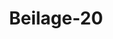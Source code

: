 ---  
schema: default  
title: Beilage-20  
organization: Team Charlie  
notes: "<p>§.1</p><p>Schreiben

des Königlichen Oberappellationsgerichts zu Celle, als Austrägalinstanz

in der Beschwerdesache der Rheinpfälzischen Staatsgläubiger und Be

sitzer der Partial=Obligationen Lit. D, an die hohe deutsche Bundesver

sammlung, d. d. Celle den 6. Mai 1822.

In Gemaͤßheit des Beschlusses der hohen deutschen Bundesversammlung vom 22. Februar

vorigen Jahres und des uns unterm 15. März desselben Jahres von unsers allergnädigsten

Königs Majestät ertheilten Befehls, haben wir dem uns gewordenen hohen Auftrage, in

der Beschwerdesache der Rheinpfälzischen Staatsgläubiger und Besitzer der Partial-Obliga

tionen lit. D, die Zahlung der rückständigen Zinsen und Capitalien betreffend, als Aus

trägalinstanz einzutreten, uns sofort zu unterziehen und zur Einleitung dieser Sache die

erforderlichen Verfügungen zu treffen, nicht verfehlt. Es ist jedoch von Seiten des Groß

herzogthums Baden und des Herzogthums Nassau erst unterm 5. November vorigen Jahres

ein als Klage anzusehender Antrag, und von Seiten der Krone Baiern erst am 1. April

dieses Jahres die erforderte Vernehmlassung auf diesen Antrag eingereicht, und die Sache

daher noch nicht in der Lage, daß eine endliche Entscheidung derselben schon hätte erfolgen

oder binnen kurzem erwartet werden können.

Ein neuer Anstand hat sich nun überdem noch durch die Verhandlungen ergeben.

Obgleich namlich aus den, von den reclamirenden Glaͤubigern angezogenen, von dem Großher

zogthume Baden mit dem Großherzogthume Hessen unter dem 24. December 1808, und mit

dem Herzogthume Nassau unter dem 1. September 1816 abgeschlossenen Verträgen über

das Rheinpfälzische Schuldenwesen hervorzugehen schien, daß das Großherzogthum Baden

der Vertretung der Antheile beider zuletzt genannten Höfe an der hier in Frage seyenden

Schuld sich unterzogen habe; obgleich das Großherzogthum Hessen in seiner bei der hohen

Bundesversammlung unter dem 17. Julius 1817 abgegebenen Erklärung zu einer Vereini

gung sämmtlicher, an der ehemaligen Rheinpfalz betheiligten Höfe, um den reclamirenden

Gläubigern den Weg der Austrägalinstanz zu eröffnen, Hoffnung machte: so hat dennoch das Großherzogthum Baden in der bei uns eingereichten Klage §. 2 erklärt, wie das

in dieser Sache, ausser seinem eigenen und dem nach den Mediatisationsverhältnissen

bleibenden Jnteresse des Fürstenthums Leiningen, nur noch das des Herzogthums Nassau

theidigen wolle, zu einer Vertretung des Großherzogthums Hessen rücksichtlich der hier st

gen Schuld sich aber nicht veranlaßt finde, da dieser Hof, auf einen demselben gemachten An

dessen Vertretung bei der Austrägalinstanz übernehmen zu wollen, sich ablehnend er

habe. Eine Abschrift des §. 2 der Klage, so wie des derselben beigefügten Antwortschrei

des Großherzoglich=Hessischen Ministerii vom 11. August vorigen Jahres, schliessen wir di

ehrerbietigst bei.

Die Krone Baiern hat in ihrer Vernehmlassung vom 1. April dieses Jahres diesen Pi

die Berichtigung der Legitimation betreffend, lediglich der richterlichen Verfügung an

gestellt.

Wenn nun, nach dem Beschlusse der hohen Bundesversammlung vom 26. Januar 1821

Entscheidung der Austrägalinstanz

die zwischen mehreren Bundesgliedern streitige Vorfrage, welches derselben eine Fi

rung von Privatpersonen zu befriedigen habe,

verwiesen ist; so müssen wir des ehrerbietigen Dafürhaltens seyn, daß unter diesen Bundes

dern sämmtliche gegenwärtige Besitzer der vormaligen diesseitigen Rheinpfalz begriffen

weil derjenige Streit, durch welchen die Befriedigung der Rheinpfälzischen Gläubiger li

bisher aufgehalten ist, die Frage zum Gegenstande hat, ob die hier fragliche Schuld als

allein auf der diesseitigen Rheinpfalz haftende Schuld betrachtet, und daher von den Besi

der Rheinpfalz vertreten werden müsse, oder ob solche auf der Rheinpfalz und den übr

damaligen Baierischen Provinzen hafte, und die Krone Baiern folglich dazu zu concur

verbunden sey.

Ueber diese Frage zu erkennen, und die streitige Verbindlichkeit, sey es ganz oder

weise, einem der dabei benachtheiligten Bundesglieder definitiv aufzulegen, müssen wir

Bedenken finden, so lange nicht alle betheiligte Bundesglieder zu dem Processe zugezogen

und ihnen dadurch Gelegenheit gegeben ist, ihre Rechte zu vertheidigen. Das Großherzogt

Hessen ist Besitzer eines Theils der Rheinpfalz in den Aemtern Biedenfels, Umstadt

Otzberg, dasselbe ist also ein bei jener Frage betheiligtes Bundesglied, und in dieser E

schaft auch bei den früheren, vor einer hohen Bundesversammlung statt gehabten Verh

lungen zugezogen worden.

Selbst wenn es als moͤglich gedacht werden koͤnnte, die streitige Vorfrage fuͤrs erste

zwischen dem Großherzogthume Baden und der Krone Baiern zu entscheiden, wuͤrden die C

biger dadurch ihrem Ziele um nichts näher gebracht werden, indem der verurtheilte Theisey solches Baden oder Baiern -- das Großherzogthum Hessen wegen Concurrenz zu der frag

lichen Schuld von neuem würde in Anspruch nehmen, und durch diesen neuen Streit die Voll

ziehung des ausgesprochenen Erkenntnisses für eine Zeitlang würde um ehen können, das

Großherzogthum Hessen aber durch ein, unter dritten Betheiligten, und ohne seine Theil

nahme am Processe ausgesprochenes Erkenntniß sich nicht für verbunden erachten würde. In

dieser Rücksicht dürfte eine Entscheidung unter nicht allen betheiligten Bundesgliedern auch

dem Sinne und dem Zwecke des Art. 30 der Wiener Schlußacte vom 15. Mai 1820 nicht

ingemessen erscheinen.

So sehr wir es beklagen, daß der Fortgang und die künftige Entscheidung der Sache durch

ein neues, jedoch hoffentlich bald zu beseitigendes, Hinderniß abermals aufgehalten werde; so

nuͤssen wir es bei der Lage der Sache dennoch fuͤr nothwendig erachten, daß, vor allem weitern

Verfahren, zuvor das Großherzogthum Hessen veranlaßt werde, an dem vor uns eingeleiteten

Austrägalverfahren, als betheiligtes Bundesglied, Theil zu nehmen.

Wir haben indessen Bedenken gefunden, gedachten Hof von richterlichen Amtswegen dazu

rufzufordern, zumal da derselbe, nach Inhalt dessen schon angezogenen Ministerial-Schreibens

vom 11. August vorigen Jahres, sich nicht verbunden erachtet, der austrägalgerichtlichen Verhand

ung und Entscheidung einer Streitigkeit sich zu unterwerfen, bevor nicht von Einer hohen Bun

desversammlung durch eine dazu zu ernennende Commission eine Vermittlung zwar versucht,

iber fruchtlos geblieben sey.

Einer hohen Bundesversammlung müssen wir daher ehrerbietigst anheim stellen, wie die

er Anstand zu heben, und das Großherzogthum Hessen zu vermoͤgen seyn duͤrfe, an dieser,

um austrägalgerichtlichen Verfahren verwiesenen Sache auch seiner Seits Theil zu nehmen.

Zu diesem Endzwecke schliessen wir die uns mitgetheilten, bei der hohen Bundesver

ammlung und deren Vermittlungs-Commission gepflogenen Verhandlungen pflichtschuldigst

vieder bei.

Celle den 6. Mai 1822.

Königlich=Großbritannisch=Hannöverische, zum Oberappellationsgerichte

verordnete Präsident, Vice-Präsidenten und Oberappellationsräthe.

C. W. A.v. Stralenheim.

Strampe.</p><p>§.2</p><p>Die Interessenten des Streitverhältnisses.

Nach den vor der Bundesversammlung in der letzten Zeit statt gefundenen Verhandlung

möchte es fast das irrige Ansehen gewinnen, als seyen die Königlich=Baierische und die Großh

zo lich=Badische Regierung bei der zu entscheidenden Streitfrage ausschließlich interessirt; ja es

solches von den reclamirenden Staatsgläubigern wirklich, wenn auch nur mittelbar, behaup

indem sie aus zweien in den Jahren 1810 und 1817 wegen des Rheinpfälzischen Schuldenwes

erlassenen Bekanntmachungen den Schluß ziehen, daß die Großherzoglich-Badische Regieri

die Vertretung des Großherzogl. Hessischen und des Herzogl. Nassauischen Aerars hinsichtl

der Lit. D-Schuld mittelst besonderer Uebereinkunft schlechthin und ohne einige Einschränku

auf sich genommen habe *). Diese Folgerung wird jedoch gerade durch den Inhalt jener?

kanntmachungen von selbst widerlegt; denn es sprechen dieselben woͤrtlich und ausdrücklich bi

von denjenigen Schulden, welche die Rheinpfälzische Gemeinschaft in dem Decret vom 22. M.

1808 provisorisch zu vertreten räthlich fand; sie gedenken eben deßwegen der Lit. D-Schuld n

mit 27½ Procent, und beschränken folglich auch die contractliche Vertretungspflicht der Großh

zogl. Badischen Regierung, die nirgendwo auf Mehreres erstreckt ist, stillschweigend auf die

nämlichen Betrag. Da nun gegenwärtig unter andern über die Vertretung der gesammt

Lit. D-Schuld entschieden werden soll, und da zugleich die am diesseitigen Theile der Rheinpf

participirenden Regierungen wegen ihrer Verbindlichkeit, jede auf diesem Theil haftende Schi

gemeinschaftlich zu berichtigen, stetshin einverstanden gewesen sind; so sieht man leicht ein, n

die Großherzoglich=Badische Regierung zur Mitvertretung des bei der fraglichen Entscheidu

concurrirenden Großherzogl. Hessischen und Herzogl. Nassauischen Jnteresse, vermöge der erga

genen Bekanntmachungen, oder, genauer zu reden, vermoͤge der ihnen zum Grunde liegend

Vereinbarung, weder irgend ermächtiget, noch vollends gar rechtlich verpflichtet seyn kann.

gilt dieß sogar in Ansehung der 27½ Procent, weil die Großherzoglich-Badische Regierung sell

*) Vergl. die Eingaben derselben vom October 1817 und vom April 1818 sammt deren Anlagen Num. XI u.rücksichtlich dieser lediglich die Verpflichtung zur einstweiligen Vertretung in Beziehung auf die

Gläubiger, nicht auch den hiervon wesentlich verschiedenen Auftrag zur definitiven Auseinan

dersetzung mit der Krone Baiern, kraft jener Vereinbarung, überkam. — Anfänglich nahmen auch

die Verhandlungen vor der hohen Bundesversammlung einen den obwaltenden Verhaͤltnissen ziem

lich entsprechenden Gang. Ihr erster für die Sache ernannter Referent hatte unter dem 27.

Februar 1817 vorgeschlagen, daß sämmtliche betheiligte Höfe ersucht werden wollten, sich über

die Repartition der Lit. D=Schuld zu vereinigen, und es waren hierauf, von Seiten der Königlich

Baierischen, der Großherzoglich-Badischen und der Großherzoglich=Hessischen Regierung, theils

unter dem nämlichen Dato, theils am 22. Mai und 17. Juli 1817, vorläufige Erklärungen erfolgt.

Nur die Herzoglich=Nassauische Regierung schwieg, da sie ihr-ohnehin minder bedeutendes In

teresse durch die Erklärungen der beiden letztgenannten Regierungen als hinreichend gewahrt

betrachten durfte. Eben dieses Schweigen erzeugte jedoch gleichbald den Irrthum, daß die

hohe Bundesversammlung, wie aus ihrem die Vermittlung verordnenden Beschlusse vom 11.

December 1817 hervorgeht, überhaupt nur drei Regierungen bei der streitigen Vertretung

betheiligt hielt, und daß hiernach die Herzoglich-Nassauische Regierung gänzlich unberücksichtigt

gelassen ward. Obendrein blieb jetzt auch noch die Großherzoglich-Hessische Regierung mit wei

teren Erklärungen zurück, die Vermittlungsverhandlungen fanden bloß zwischen der Krone Baiern

und dem Großherzogthume Baden statt, und nur sie verständigten sich, nach eingetretener Noth

wendigkeit einer austrägalgerichtlichen Entscheidung, über die hinsichtlich des Gerichts zu treffende

Wahl. Zwar lautete der Beschluß vom 15. Februar d. J. wieder völlig allgemein; er besagte

keineswegs, daß ausschliessend zwischen den vorgedachten Regierungen zu entscheiden sey; gleich

wohl trug dieser erleuchtete Gerichtshof, vermuthlich aus Veranlassung der jenem Beschlusse un

mittelbar vorausgegangenen Verhandlungen, einstweilen Bedenken, seine einleitende Verfügung

vom 28. Mai auch an die Großherzogl. Hessische und die Herzogl. Nassauische Regierung erge

ben zu lassen, und restringirte somit, wenigstens noch zur Zeit, die ihm zur gehoͤrigen Erledigung

seines Auftrags unentbehrliche und darum auch gebuͤhrende Competenz; denn vollstaͤndig, wie es

doch gerade der Endzweck des angeordneten Verfahrens mit sich bringt, läßt sich die wegen Vertre

tung der Lit. D-Schuld bestrittene Vorfrage offenbar nur dann entscheiden, wenn alle, denen sie

rechtlich möglicherweise obliegen kann, deßhalb förmlich gehört worden sind. In Erwägung die

ses Umstandes und um das Hinderniß einer vollständigen Entscheidung auf kurzem Wege zu

beseitigen, fand sich die Großherzoglich-Badische Regierung bewogen, die Großherzoglich

Hessische und die Herzoglich=Nassauische Regierung freundschaftlich anzugehen, sie zur Mit

vertheidigung ihres partiellen Interesse wider die Krone Baiern besonders ermächtigen zu wol

len. Diesem Ansinnen entsprach auch die Herzoglich-Nassauische Regierung ganz unbedingt,

während im Gegentheil die Großherzoglich-Hessische Regierung erwiedernd bemerkte, daß sieaus zwei verschiedenen Gründen Anstand nehmen müsse, sich hierauf beifällig zu e

Einmal nämlich scheine ihr die Vorfrage, soweit sie, die Großherzoglich-Hessische

rung, dabei interessirt wäre, zur austrägalgerichtlichen Entscheidung bis jetzt überall ni

weil die Bundesversammlung zwischen ihr und der Kröne Baiern keine Vermittlung

habe, nebstdem aber und auf jeden Fall würde es der Hessischen Landesverfassung

seyn, eine auswärtige Regierung mit der Besorgung einer so hoch wichtigen, der eigenen

Staatsbehörde überwiesenen Angelegenheit zu committiren *). Demnach vertheidigte die

herzoglich=Badische Regierung in dem gegenwärtigen Antrage, ausser ihrem eigenen Inter

dem nach den Mediatisationsverhältnissen noch verbleibenden Interesse des Herrn Fürst

Leiningen, nur noch dasjenige der Herzoglich-Nassauischen Regierung, und gewärtiget üb

ob und wie etwa die Großherzoglich=Hessische Regierung zur ebenmäsigen Theilnahme a

hiermit beginnenden Verfahren, durch diesen erleuchteten Gerichtshof, unmittelbar oder

Angehung der hohen Bundesversammlung, vermocht werden wolle.

Antwortschreiben

des Großherzoglich=Hessischen Ministerii der auswärtigen Angelegenh

an das Großherzoglich=Badische Ministerium, d. d. Darmstadt d

11. August 1821.

II.

Hochgeehrteste Herren!

Surer Excellenzen geehrtestes Schreiben vom 13. Juli wegen der mit lit. D bezeichneten 6

schuld, haben wir mit derjenigen Aufmerksamkeit geprüft, welche die Wichtigkeit dieses(

standes, so wie jeder von Euren Excellenzen im Interesse Ihrer Regierung uns mitge

Wunsch erfordert.

Hochdieselben wissen, daß wir bei früheren Verhandlungen über diese Staatsschuld

und zutrauensvoll an den Deroseitigen Maasregeln Theil genommen haben, und die die

im Jahre 1817 am Bundestage abgegebene Erklärung beweiset, daß wir nach diesem &Emp;

auch ferner zu handeln sehr bereitwillig waren.

Nachdem aber, dieser Erklärung ungeachtet, das Großherzogthum Hessen zu den ce

sarischen Vermittlungsversuchen nicht zugezogen wurde, glauben wir nunmehr gerechtestand nehmen zu müssen, Eure Excellenzen durch unser Ersuchen, bei dem Austrägalgerichte

auch das diesseitige Interesse gefälligst wahren zu wollen, zu einer Erklärung zu veranlassen,

welche voraussichtlich und nach unsrer vollständigen Ueberzeugung ohne allen gewünschten Er

folg bleiben wuͤrde.

Da nämlich die Verpflichtung, austrägalgerichtlicher Verhandlung und Entscheidung eine

Streitigkeit zu unterwerfen, den Bundesstaaten nur nach fruchtlos versuchter bundestäglicher

Commissionsvermittlung obliegt, so würde, bei einem jeden Auftreten des Großherzoglich-Hes

sischen Hofes, die Krone Baiern sicherlich, und zwar mit vollem rechtlichen Grunde, jede Einlassung

in Beziehung auf Hessen verweigern.

Wollen Eure Excellenzen, auch abgesehen davon, daß uns der Inhalt der Frankfurter

Vermittlungsverhandlungen gänzlich unbekannt ist, noch weiter geneigtest erwägen, daß durch

das diesseitige Staatsschulden-Tilgungsgesetz die Verpflichtung, die noch nicht liquidirten Staats

schulden liquid zu stellen, der diesseitigen obersten Staatsbehörde aufgelegt ist, und daß es sicher

lich sehr bezweifelt werden könnte, ob dieser gesetzlichen Verpflichtung durch das Anschliessen an

die Deroseitigen Handlungen entsprochen worden sey; so werden Eure Excellenzen die Ueber

zeugung mit uns theilen, daß wir uns ausser Stande befinden, die von Hochdenenselben ange

tragene Erklärung abzugeben.

Wir würden es aufrichtig bedauern, irgend einen, also auch diesen von Euren Excellenzen

ausgesprochenen Wunsch nicht erfüllen zu können, wenn daraus irgend ein Nachtheil für den

Großherzoglich=Badischen Hof entstehen könnte. Dieß ist jedoch sicherlich nicht der Fall, indem

wir wenigstens es sehr natürlich und den obwaltenden Verhältnissen angemessen finden, wenn

Eure Excellenzen dem Austrägalgerichtshof erklären, daß das Großherzogthum Baden an der

erwähnten Staatsschuld nur zu einem Theile interessirt seyn könne.

Uebrigens ergreifen wir diese Veranlassung, uns Euren Excellenzen hochachtungsvoll zu

empfehlen.

Darmstadt, den 11. August 1821.

Großherzoglich=Hessisches Ministerium der auswärtigen Angelegenheiten.

Freiherr du Thil.

Gladbach.</p>"  
resources:  
- format: png  
  name: Page36[1].png  
  url: ../../Protokolle_BV_14_1822/Beilage-20/Page36[1].png  
- format: png  
  name: Page37[1].png  
  url: ../../Protokolle_BV_14_1822/Beilage-20/Page37[1].png  
- format: png  
  name: Page38[1].png  
  url: ../../Protokolle_BV_14_1822/Beilage-20/Page38[1].png  
- format: png  
  name: Page39[2].png  
  url: ../../Protokolle_BV_14_1822/Beilage-20/Page39[2].png  
- format: png  
  name: Page40[2].png  
  url: ../../Protokolle_BV_14_1822/Beilage-20/Page40[2].png  
- format: png  
  name: Page41[2].png  
  url: ../../Protokolle_BV_14_1822/Beilage-20/Page41[2].png  
- format: png  
  name: Page42[2].png  
  url: ../../Protokolle_BV_14_1822/Beilage-20/Page42[2].png  
category:   
  - Protokolle_BV_14_1822  
maintainer: Frank Chen  
maintainer_email: t08zc21@abdn.ac.uk  
---